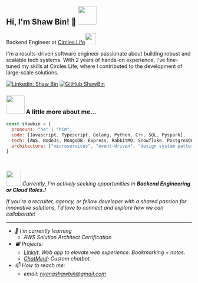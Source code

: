<!--
### Hi there 👋
**nsoybean/nsoybean** is a ✨ _special_ ✨ repository because its `README.md` (this file) appears on your GitHub profile.

Here are some ideas to get you started:

- 🔭 I’m currently working on ...
- 🌱 I’m currently learning ...
- 👯 I’m looking to collaborate on ...
- 🤔 I’m looking for help with ...
- 💬 Ask me about ...
- 📫 How to reach me: ...
- 😄 Pronouns: ...
- ⚡ Fun fact: ...
-->

<h2> Hi, I'm Shaw Bin! 👋 <img src="https://media.giphy.com/media/12oufCB0MyZ1Go/giphy.gif" width="50" ></h2>
Backend Engineer at <a href="https://www.circles.life/sg/">Circles.Life</a><img src="https://media.giphy.com/media/WUlplcMpOCEmTGBtBW/giphy.gif" width="30"> 
</em>


I'm a results-driven software engineer passionate about building robust and scalable tech systems. With 2 years of hands-on experience, I've fine-tuned my skills at Circles Life, where I contributed to the development of large-scale solutions.

[![Linkedin: Shaw Bin](https://img.shields.io/badge/-shawbin-blue?style=flat-square&logo=Linkedin&logoColor=white&link=https://www.linkedin.com/in/shawbin/)](https://www.linkedin.com/in/nyangshawbin/)
[![GitHub ShawBin](https://img.shields.io/github/followers/shawbin?label=follow&style=social)](https://github.com/nsoybean)
</p>




### <img src="https://media.giphy.com/media/JqmupuTVZYaQX5s094/giphy.gif" width="50"> A little more about me...  

```javascript
const shawbin = {
  pronouns: "he" | "him",
  code: [Javascript, Typescript, Golang, Python, C++, SQL, Pyspark],
  tech: [AWS, NodeJs, MongoDB, Express, RabbitMQ, Snowflake, PostgreSQL, Airflow, React, Git ]
  architecture: ["microservices", "event-driven", "design system pattern"]
}
```

</br>

<img src="https://media.giphy.com/media/enOL7Bi0fyD71KWYRX/giphy.gif" width="40"> <em>Currently, I'm actively seeking opportunities in <b> Backend Engineering or Cloud Roles.!</b> 

If you're a recruiter, agency, or fellow developer with a shared passion for innovative solutions, I'd love to connect and explore how we can collaborate!

---

- 🌱 I’m currently learning
  - AWS Solution Architect Certification
- 📽️ Projects: 
  - [Linkyt](https://github.com/nsoybean/Linkyt): Web app to elevate web experience. Bookmarking + notes.
  - [ChatMind](https://github.com/nsoybean/chatbot-ui): Custom chatbot.
- 📫 How to reach me: 
  - email: nyangshawbin@gmail.com
